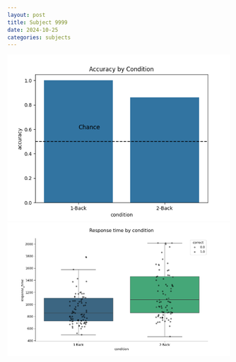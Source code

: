 ```yaml
---
layout: post
title: Subject 9999
date: 2024-10-25
categories: subjects
---
```


![](data/9999/run-15/9999_ATS_acc.png)
![](data/9999/run-15/9999_ATS_rt.png)
